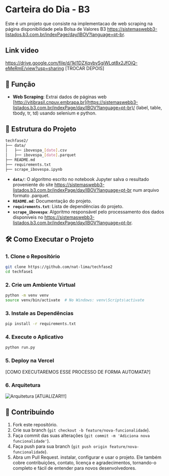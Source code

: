 # Carteira do Dia - B3

Este é um projeto que consiste na implementacao de web scraping na página disponibilidade pela Bolsa de Valores B3 https://sistemaswebb3-listados.b3.com.br/indexPage/day/IBOV?language=pt-br.

## Link video

https://drive.google.com/file/d/1kI1DZXqvbvSgiWLqt8x2JfOiQ-eMeRmE/view?usp=sharing [TROCAR DEPOIS]

## 🚀 Função

- **Web Scraping**: Extrai dados de páginas web [http://vitibrasil.cnpuv.embrapa.br](https://sistemaswebb3-listados.b3.com.br/indexPage/day/IBOV?language=pt-br)/ (label, table, tbody, tr, td) usando selenium e python.

## 📁 Estrutura do Projeto

```bash
techfase2/
├── data/
│   ├── ibovespa_[date].csv
│   ├── ibovespa_[date].parquet
├── README.md
├── requirements.txt
├── scrape_ibovespa.ipynb
```

- **`data/`**: O algoritmo escrito no notebook Jupyter salva o resultado proveniente do site https://sistemaswebb3-listados.b3.com.br/indexPage/day/IBOV?language=pt-br num arquivo formato .parquet.
- **`README.md`**: Documentação do projeto.
- **`requirements.txt`**: Lista de dependências do projeto.
- **`scrape_ibovespa`**: Algoritmo responsável pelo processamento dos dados disponíveis no https://sistemaswebb3-listados.b3.com.br/indexPage/day/IBOV?language=pt-br.


## 🛠️ Como Executar o Projeto

### 1. Clone o Repositório

```bash
git clone https://github.com/nat-lima/techfase2
cd techfase1
```

### 2. Crie um Ambiente Virtual

```bash
python -m venv venv
source venv/bin/activate  # No Windows: venv\Scripts\activate
```

### 3. Instale as Dependências

```bash
pip install -r requirements.txt
```

### 4. Execute o Aplicativo

```bash
python run.py
```

### 5. Deploy na Vercel
[COMO EXECUTAREMOS ESSE PROCESSO DE FORMA AUTOMATA?] 

### 6. Arquitetura

![Arquitetura](https://github.com/user-attachments/assets/1c9cb1fc-33f2-4c07-8d13-ae595bf406e9) [ATUALIZAR!!!]


## 🤝 Contribuindo

1. Fork este repositório.
2. Crie sua branch (`git checkout -b feature/nova-funcionalidade`).
3. Faça commit das suas alterações (`git commit -m 'Adiciona nova funcionalidade'`).
4. Faça push para sua branch (`git push origin feature/nova-funcionalidade`).
5. Abra um Pull Request.
instalar, configurar e usar o projeto. Ele também cobre contribuições, contato, licença e agradecimentos, tornando-o completo e fácil de entender para novos desenvolvedores.
